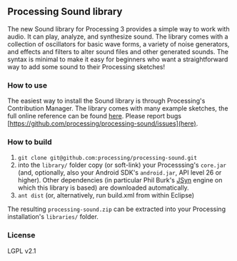 ## Processing Sound library

The new Sound library for Processing 3 provides a simple way to work with audio. It can play, analyze, and synthesize sound. The library comes with a collection of oscillators for basic wave forms, a variety of noise generators, and effects and filters to alter sound files and other generated sounds. The syntax is minimal to make it easy for beginners who want a straightforward way to add some sound to their Processing sketches!

### How to use

The easiest way to install the Sound library is through Processing's Contribution Manager. The library comes with many example sketches, the full online reference can be found [here](https://www.processing.org/reference/libraries/sound/). Please report bugs [https://github.com/processing/processing-sound/issues](here).

### How to build

1. `git clone git@github.com:processing/processing-sound.git`
2. into the `library/` folder copy (or soft-link) your Processsing's `core.jar` (and, optionally, also your Android SDK's `android.jar`, API level 26 or higher). Other dependencies (in particular Phil Burk's [JSyn](http://www.softsynth.com/jsyn/) engine on which this library is based) are downloaded automatically.
3. `ant dist` (or, alternatively, run build.xml from within Eclipse)

The resulting `processing-sound.zip` can be extracted into your Processing installation's `libraries/` folder.

### License

LGPL v2.1
